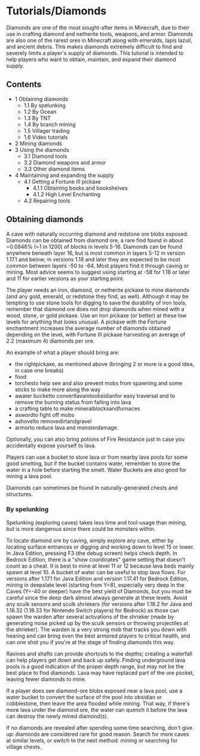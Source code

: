 # Tutorials/Diamonds
Diamonds are one of the most sought-after items in Minecraft, due to their use in crafting diamond and netherite tools, weapons, and armor. Diamonds are also one of the rarest ores in Minecraft along with emeralds, lapis lazuli, and ancient debris. This makes diamonds extremely difficult to find and severely limits a player's supply of diamonds. This tutorial is intended to help players who want to obtain, maintain, and expand their diamond supply.

## Contents
- 1 Obtaining diamonds
	- 1.1 By spelunking
	- 1.2 By Ocean
	- 1.3 By TNT
	- 1.4 By branch mining
	- 1.5 Villager trading
	- 1.6 Video tutorials
- 2 Mining diamonds
- 3 Using the diamonds
	- 3.1 Diamond tools
	- 3.2 Diamond weapons and armor
	- 3.3 Other diamond items
- 4 Maintaining and expanding the supply
	- 4.1 Getting a Fortune III pickaxe
		- 4.1.1 Obtaining books and bookshelves
		- 4.1.2 High Level Enchanting
	- 4.2 Repairing tools

## Obtaining diamonds
A cave with naturally occurring diamond and redstone ore blobs exposed.
Diamonds can be obtained from diamond ore, a rare find found in about ~0.0846% (~1 in 1200) of blocks in levels 5-16. Diamonds can be found anywhere beneath layer 16, but is most common in layers 5-12 in version 1.17.1 and below; in versions 1.18 and later they are expected to be most common between layers -50 to -64. Most players find it through caving or mining. Most advice seems to suggest using starting at -58 for 1.18 or later and 11 for earlier versions as your starting point.

The player needs an iron, diamond, or netherite pickaxe to mine diamonds (and any gold, emerald, or redstone they find, as well). Although it may be tempting to use stone tools for digging to save the durability of iron tools, remember that diamond ore does not drop diamonds when mined with a wood, stone, or gold pickaxe. Use an iron pickaxe (or better) at these low levels for anything that looks unusual. A pickaxe with the Fortune enchantment increases the average number of diamonds obtained depending on the level, with Fortune III pickaxe harvesting an average of 2.2 (maximum 4) diamonds per ore.

An example of what a player should bring are:

- the rightpickaxe, as mentioned above (bringing 2 or more is a good idea, in case one breaks)
- food
- torchesto help see and also prevent mobs from spawning and some sticks to make more along the way
- awater bucketto convertlavaintoobsidianfor easy traversal and to remove the burning status from falling into lava
- a crafting table to make mineralblocksandfurnaces
- aswordto fight off mobs
- ashovelto removedirtandgravel
- armorto reduce lava and monsterdamage.

Optionally, you can also bring potions of Fire Resistance just in case you accidentally expose yourself to lava.

Players can use a bucket to store lava or from nearby lava pools for some good smelting, but if the bucket contains water, remember to store the water in a hole before starting the smelt. Water Buckets are also good for mining a lava pool.

Diamonds can sometimes be found in naturally-generated chests and structures.

### By spelunking
Spelunking (exploring caves) takes less time and tool-usage than mining, but is more dangerous since there could be monsters within.

To locate diamond ore by caving, simply explore any cave, either by locating surface entrances or digging and working down to level 15 or lower. In Java Edition, pressing F3 (the debug screen) helps check depth. In Bedrock Edition, there is a "show coordinates" game setting that doesn't count as a cheat. It is best to mine at level 11 or 12 because lava beds mainly spawn at level 10. A bucket of water can be useful to stop lava flows. For versions after 1.17.1 for Java Edition and version 1.17.41 for Bedrock Edition, mining in deepslate level (starting from Y=8), especially very deep in the Caves (Y=-40 or deeper) have the best yield of Diamonds, but you must be careful since the deep dark almost always generate at these levels. Avoid any sculk sensors and sculk shriekers (for versions after 1.18.2 for Java and 1.18.32 (1.18.33 for Nintendo Switch players) for Bedrock) as those can spawn the warden after several activations of the shrieker (made by generating noise picked up by the sculk sensors or throwing projectiles at the shrieker). The warden is a very strong mob that tracks you down with hearing and can bring even the best armored players to critical health, and can one shot you if you're at the stage of finding diamonds this way.

Ravines and shafts can provide shortcuts to the depths; creating a waterfall can help players get down and back up safely. Finding underground lava pools is a good indication of the proper depth range, but may not be the best place to find diamonds. Lava may have replaced part of the ore pocket, leaving fewer diamonds to mine.

If a player does see diamond-ore blobs exposed near a lava pool, use a water bucket to convert the surface of the pool into obsidian or cobblestone, then leave the area flooded while mining. That way, if there's more lava under the diamond ore, the water can quench it before the lava can destroy the newly mined diamond(s).

If no diamonds are revealed after spending some time searching, don't give up: diamonds are considered rare for good reason. Search for more caves at similar levels, or switch to the next method: mining or searching for village chests.

